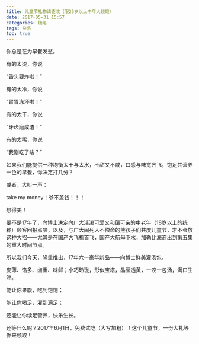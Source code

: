 ```yaml
---
title: 儿童节礼物请查收（限25岁以上中年人领取）
date: 2017-05-31 15:57
categories: 随笔
tags: 杂感
toc: true
---
```

你总是在为早餐发愁。

有的太烫，你说

“舌头要炸啦！”

有的太冷，你说

“胃胃冻坏啦！”

有的太干，你说

“牙齿磨成渣！”

有的太稀，你说

“我刚吃了啥？”

如果我们能提供一种均衡太干与太水，不甜又不咸，口感与味觉齐飞，饱足共营养一色的早餐，你决定打几分？

或者，大叫一声：

take my money！爷不差钱！！！

想得美！

要不是17年了，向博士决定向广大活泼可爱又和蔼可亲的中老年（18岁以上的统称）顾客回报点啥，以及，与广大闹死人不偿命的熊孩子们共度儿童节，才不会放这种大招——尤其是在国产大飞机首飞，国产大航母下水，加勒比海盗出到第五集的重大时间节点。

所以我们今天，隆重推出，17年六一豪华新品——向博士鲜美灌汤包。

皮薄、馅多、卤重、味鲜；小巧玲珑，形似宝塔，晶莹透黄，一咬一包汤，满口生津。

能让你果腹，吃到饱饱；

能让你喝足，灌到满足；

还能让你续足营养，快乐生长。

还等什么呢？2017年6月1日，免费试吃（大写加粗）！这个儿童节，一份大礼等你来领取！
